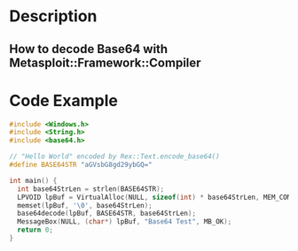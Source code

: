 # Description
## How to decode Base64 with Metasploit::Framework::Compiler
# Code Example

```c
#include <Windows.h>
#include <String.h>
#include <base64.h>

// "Hello World" encoded by Rex::Text.encode_base64()
#define BASE64STR "aGVsbG8gd29ybGQ="

int main() {
  int base64StrLen = strlen(BASE64STR);
  LPVOID lpBuf = VirtualAlloc(NULL, sizeof(int) * base64StrLen, MEM_COMMIT, PAGE_EXECUTE_READWRITE);
  memset(lpBuf, '\0', base64StrLen);
  base64decode(lpBuf, BASE64STR, base64StrLen);
  MessageBox(NULL, (char*) lpBuf, "Base64 Test", MB_OK);
  return 0;
}
```

